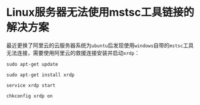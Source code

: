 # Linux服务器无法使用mstsc工具链接的解决方案

最近更换了阿里云的云服务器系统为`ubuntu`后发现使用`windows`自带的`mstsc`工具无法连接，需要使用阿里云的救援连接安装并启动`xrdp`：
~~~shell
sudo apt-get update

sudo apt-get install xrdp

service xrdp start

chkconfig xrdp on
~~~
